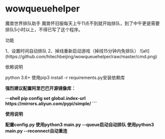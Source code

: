 # wowqueuehelper
魔兽世界排队助手
魔兽怀旧服每天上午11点不到就开始排队，到了中午更是需要排队5小时以上，不得已写了这个程序。
<p>功能</p>
1、设置时间自动排队
2、掉线重新启动游戏（掉线15分钟内免排队）
![alt](https://github.com/hitechbeijing/wowqueuehelper/raw/master/cmd.png)
<p>依赖说明</p>
python 3.6+
使用pip3 install -r requirements.py安装依赖库
<p><b>强烈建议配置阿里巴巴开源镜像库：<b></p>
···shell
pip config set global.index-url https://mirrors.aliyun.com/pypi/simple/
```
<p>使用说明</p>
配置config.py
使用python3 main.py --queue启动自动排队
使用python3 main.py --reconnect自动重连

